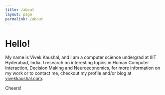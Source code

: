 ```yaml
---
title: /about
layout: page
permalink: /about
---
```


# Hello!

  
My name is Vivek Kaushal, and I am a computer science undergrad at IIIT Hyderabad, India. I research on interesting topics in Human Computer Interaction, Decision Making and Neuroeconomics, for more information on my work or to contact me, checkout my profile and/or blog at [vivekkaushal.com](http://vivekkaushal.com).  

Cheers!

